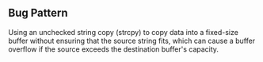 ## Bug Pattern

Using an unchecked string copy (strcpy) to copy data into a fixed-size buffer without ensuring that the source string fits, which can cause a buffer overflow if the source exceeds the destination buffer's capacity.